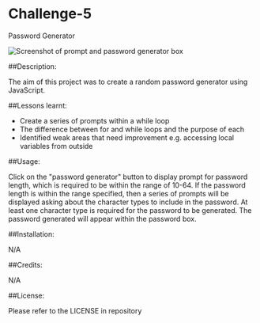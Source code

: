 # Challenge-5
Password Generator



![Screenshot of prompt and password generator box](assets/Capture.PNG)

##Description:

The aim of this project was to create a random password generator using JavaScript.

##Lessons learnt:
- Create a series of prompts within a while loop
- The difference between for and while loops and the purpose of each
- Identified weak areas that need improvement e.g. accessing local variables from outside

##Usage:

Click on the "password generator" button to display prompt for password length, which is required to be within the range of 10-64. If the password length is within the range specified, then a series of prompts will be displayed asking about the character types to include in the password. At least one character type is required for the password to be generated. The password generated will appear within the password box.

##Installation:

N/A

##Credits:

N/A

##License:

Please refer to the LICENSE in repository
